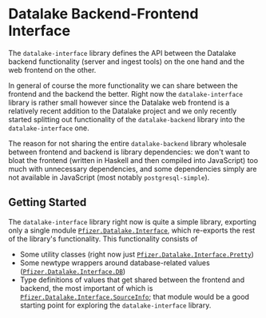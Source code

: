 # Datalake Backend-Frontend Interface

The `datalake-interface` library defines the API between the Datalake backend
functionality (server and ingest tools) on the one hand and the web frontend
on the other.

In general of course the more functionality we can share between the frontend
and the backend the better. Right now the `datalake-interface` library is
rather small however since the Datalake web frontend is a relatively recent
addition to the Datalake project and we only recently started splitting out
functionality of the `datalake-backend` library into the `datalake-interface`
one.

The reason for not sharing the entire `datalake-backend` library wholesale
between frontend and backend is library dependencies: we don't want to bloat the
frontend (written in Haskell and then compiled into JavaScript) too much with
unnecessary dependencies, and some dependencies simply are not available in
JavaScript (most notably `postgresql-simple`).

## Getting Started

The `datalake-interface` library right now is quite a simple library, exporting
only a single module
[`Pfizer.Datalake.Interface`](src/Pfizer/Datalake/Interface.hs), which
re-exports the rest of the library's functionality. This functionality consists of

* Some utility classes (right now just [`Pfizer.Datalake.Interface.Pretty`](src/Pfizer/Datalake/Interface/Pretty.hs))
* Some newtype wrappers around database-related values ([`Pfizer.Datalake.Interface.DB`](src/Pfizer/Datalake/Interface/DB.hs))
* Type definitions of values that get shared between the frontend and backend,
  the most important of which is [`Pfizer.Datalake.Interface.SourceInfo`](src/Pfizer/Datalake/Interface/SourceInfo.hs); that module would be a good starting point for exploring the `datalake-interface` library.
